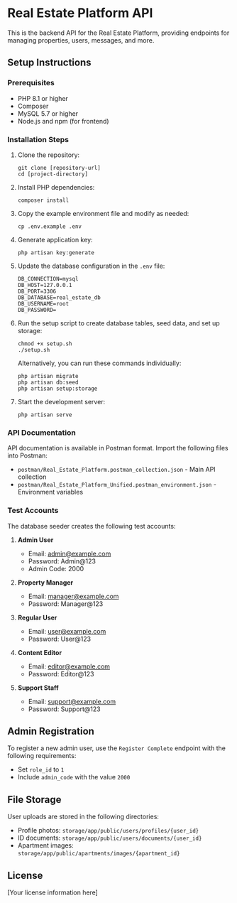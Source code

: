 # Real Estate Platform API

This is the backend API for the Real Estate Platform, providing endpoints for managing properties, users, messages, and more.

## Setup Instructions

### Prerequisites
- PHP 8.1 or higher
- Composer
- MySQL 5.7 or higher
- Node.js and npm (for frontend)

### Installation Steps

1. Clone the repository:
   ```
   git clone [repository-url]
   cd [project-directory]
   ```

2. Install PHP dependencies:
   ```
   composer install
   ```

3. Copy the example environment file and modify as needed:
   ```
   cp .env.example .env
   ```

4. Generate application key:
   ```
   php artisan key:generate
   ```

5. Update the database configuration in the `.env` file:
   ```
   DB_CONNECTION=mysql
   DB_HOST=127.0.0.1
   DB_PORT=3306
   DB_DATABASE=real_estate_db
   DB_USERNAME=root
   DB_PASSWORD=
   ```

6. Run the setup script to create database tables, seed data, and set up storage:
   ```
   chmod +x setup.sh
   ./setup.sh
   ```
   
   Alternatively, you can run these commands individually:
   ```
   php artisan migrate
   php artisan db:seed
   php artisan setup:storage
   ```

7. Start the development server:
   ```
   php artisan serve
   ```

### API Documentation

API documentation is available in Postman format. Import the following files into Postman:

- `postman/Real_Estate_Platform.postman_collection.json` - Main API collection
- `postman/Real_Estate_Platform_Unified.postman_environment.json` - Environment variables

### Test Accounts

The database seeder creates the following test accounts:

1. **Admin User**
   - Email: admin@example.com
   - Password: Admin@123
   - Admin Code: 2000

2. **Property Manager**
   - Email: manager@example.com
   - Password: Manager@123

3. **Regular User**
   - Email: user@example.com
   - Password: User@123

4. **Content Editor**
   - Email: editor@example.com
   - Password: Editor@123

5. **Support Staff**
   - Email: support@example.com
   - Password: Support@123

## Admin Registration

To register a new admin user, use the `Register Complete` endpoint with the following requirements:
- Set `role_id` to `1`
- Include `admin_code` with the value `2000`

## File Storage

User uploads are stored in the following directories:
- Profile photos: `storage/app/public/users/profiles/{user_id}`
- ID documents: `storage/app/public/users/documents/{user_id}`
- Apartment images: `storage/app/public/apartments/images/{apartment_id}`

## License

[Your license information here] 